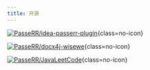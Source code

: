 ```yaml
---
title: 开源
---
```


[![PasseRR/idea-passerr-plugin](https://gitee.com/PasseRR/idea-passerr-plugin/widgets/widget_card.svg?colors=4183c4,ffffff,ffffff,e3e9ed,666666,9b9b9b)](https://gitee.com/PasseRR/idea-passerr-plugin){class=no-icon}


[![PasseRR/docx4j-wisewe](https://gitee.com/PasseRR/docx4j-wisewe/widgets/widget_card.svg?colors=4183c4,ffffff,ffffff,e3e9ed,666666,9b9b9b)](https://gitee.com/PasseRR/docx4j-wisewe){class=no-icon}


[![PasseRR/JavaLeetCode](https://gitee.com/PasseRR/JavaLeetCode/widgets/widget_card.svg?colors=4183c4,ffffff,ffffff,e3e9ed,666666,9b9b9b)](https://gitee.com/PasseRR/JavaLeetCode){class=no-icon}
